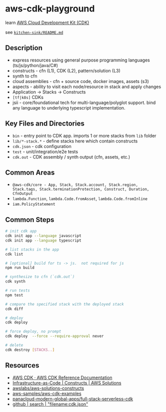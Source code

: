 # aws-cdk-playground

learn [AWS Cloud Development Kit (CDK)](https://docs.aws.amazon.com/cdk/latest/guide/home.html)

see [`kitchen-sink/README.md`](kitchen-sink/README.md)
## Description

* express resources using general purpose programming languages (ts/js/python/java/C#)
* constructs - cfn (L1), CDK (L2), pattern/solution (L3)
* synth to cfn
* cloud assemblies - cfn + source code, docker images, assets (s3)
* aspects - ability to visit each node/resource in stack and apply changes
* Application -> Stacks -> Constructs
* `[tf|k8s]` CDKs
* jsii - core/foundational tech for multi-language/polyglot support.  bind any language to underlying typescript implementation.

## Key Files and Directories

* `bin` - entry point to CDK app.  imports 1 or more stacks from `lib` folder
* `lib/*-stack.*` - define stacks here which contain constructs
* `cdk.json` - cdk configuration
* `test` - unit/integration/e2e tests
* `cdk.out` - CDK assembly / synth output (cfn, assets, etc.)

## Common Areas

* `@aws-cdk/core - App, Stack, Stack.account, Stack.region, Stack.tags, Stack.terminationProtection, Construct, Duration, CfnOutput`
* `lambda.Function`, `lambda.Code.fromAsset`, `lambda.Code.fromInline`
* `iam.PolicyStatement`

## Common Steps
```sh
# init cdk app
cdk init app --language javascript
cdk init app --language typescript

# list stacks in the app
cdk list

# [optional] build for ts -> js.  not required for js
npm run build

# synthesize to cfn (`cdk.out`)
cdk synth

# run tests
npm test

# compare the specified stack with the deployed stack
cdk diff

# deploy
cdk deploy

# force deploy, no prompt
cdk deploy  --force --require-approval never

# delete
cdk destroy [STACKS..]

```
## Resources

* [AWS CDK · AWS CDK Reference Documentation](https://docs.aws.amazon.com/cdk/api/latest/)
* [Infrastructure-as-Code | Constructs | AWS Solutions](https://aws.amazon.com/solutions/constructs/)
* [awslabs/aws-solutions-constructs](https://github.com/awslabs/aws-solutions-constructs)
* [aws-samples/aws-cdk-examples](https://github.com/aws-samples/aws-cdk-examples)
* [panacloud-modern-global-apps/full-stack-serverless-cdk](https://github.com/panacloud-modern-global-apps/full-stack-serverless-cdk)
* [github | search | "filename:cdk.json"](https://github.com/search?l=&q=filename%3Acdk.json&type=code)